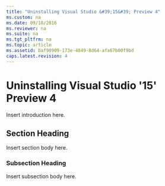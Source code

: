 ```yaml
---
title: "Uninstalling Visual Studio &#39;15&#39; Preview 4"
ms.custom: na
ms.date: 09/18/2016
ms.reviewer: na
ms.suite: na
ms.tgt_pltfrm: na
ms.topic: article
ms.assetid: baf90909-173e-4849-8d64-afa67b00f9bd
caps.latest.revision: 4
---
```

# Uninstalling Visual Studio &#39;15&#39; Preview 4
Insert introduction here.  
  
## Section Heading  
 Insert section body here.  
  
### Subsection Heading  
 Insert subsection body here.